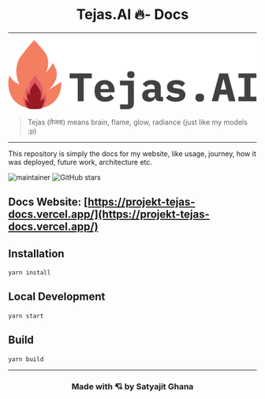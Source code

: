 <h1 align="center">Tejas.AI 🔥- Docs</h1>

---

<div align="center">
<img src="static/logo/logo-whitemdpi.png" >
</div>

> Tejas (तेजस) means brain, flame, glow, radiance (just like my models :p)

---

This repository is simply the docs for my website, like usage, journey, how it was deployed, future work, architecture etc.

![maintainer](https://img.shields.io/badge/maintainer-shadowleaf-blue)
![GitHub stars](https://img.shields.io/github/stars/ProjektTejas/tejas-docs?style=social)

## Docs Website: [https://projekt-tejas-docs.vercel.app/](https://projekt-tejas-docs.vercel.app/)

## Installation

```console
yarn install
```

## Local Development

```console
yarn start
```

## Build

```console
yarn build
```

---

<h3 align="center">Made with 💘 by Satyajit Ghana</h3>
